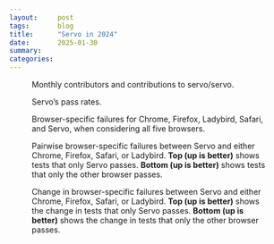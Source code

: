 ```yaml
---
layout:     post
tags:       blog
title:      "Servo in 2024"
date:       2025-01-30
summary:
categories:
---
```


<!--
    TIP: `eleventyConfig.setServerOptions({domDiff: false})` for this post!
    Otherwise the charts will break when reloading your changes.
-->
<script src="https://cdn.jsdelivr.net/npm/chart.js@^4"></script>
<script src="https://cdn.jsdelivr.net/npm/luxon@^2"></script>
<script src="https://cdn.jsdelivr.net/npm/chartjs-adapter-luxon@^1"></script>
<script>
    const badDates = {
        "2024-08-25": _ => true, // massive outlier
        "2024-08-26": _ => true, // massive outlier
        "2024-08-27": _ => true, // massive outlier
        "2024-08-28": _ => true, // massive outlier
        "2024-08-29": _ => true, // massive outlier
        "2024-08-30": _ => true, // massive outlier
        "2024-08-31": _ => true, // massive outlier
        "2024-09-01": key => key == "ladybird",
        "2024-09-02": key => key == "ladybird",
        "2024-09-03": key => key == "ladybird",
        "2024-09-04": key => key == "ladybird",
        "2024-09-05": key => key == "ladybird",
        "2024-09-06": key => key == "ladybird",
        "2024-09-07": key => key == "ladybird",
        "2024-09-08": key => key == "ladybird",
        "2024-09-11": key => key == "ladybird",
        "2024-09-12": key => key == "ladybird",
        "2024-09-13": key => key == "ladybird",
        "2024-09-14": key => key == "ladybird",
        "2024-09-15": key => key == "ladybird",
        "2024-10-18": _ => true, // massive outlier
        "2024-10-19": _ => true, // massive outlier
        "2024-10-31": _ => true, // massive outlier
        "2024-11-12": _ => true, // massive outlier
    };
    const dateScale = {
        // Using a `time` scale ensures that time gaps in the data are represented accurately.
        type: "time",
        time: {
            unit: "day",
        },
    };
    const monthScale = {
        // Using a `time` scale ensures that time gaps in the data are represented accurately.
        type: "time",
        time: {
            unit: "month",
        },
    };
    const percentScale = {
        beginAtZero: true,
        min: 0,
        max: 1,
        ticks: {
            callback: (value, index, ticks) => `${value * 100}%`,
        },
    };
    const countScale = {
        beginAtZero: true,
    };
    const countScaleDown = {
        beginAtZero: true,
        reverse: true,
    };
    const makeOptions = (xScale, yScale) => ({
        scales: {
            x: xScale,
            y: yScale,
        },
        // Hover anywhere on the chart to get a tooltip with all of the values at that point on the x axis.
        interaction: {
            intersect: false,
            mode: "index",
            axis: "x",
        },
        // Use automatic colors for data series, even though we’ve set some colors in `Chart.defaults`.
        plugins: {
            colors: {
                forceOverride: true,
            },
        },
    });
    const makeSeriesSet = (keys, dataByDate) => {
        const result = {date: []};
        for (const date of Object.keys(dataByDate).sort()) {
            result.date.push(date);
            for (const key of keys) {
                result[key] = result[key] ?? [];
                result[key].push(dataByDate[date][key] ?? result[key].at(-1) ?? null);
            }
        }
        return result;
    };
    const mergeSeriesSets = (seriesSets) => {
        const keys = {};
        const dataByDate = {};
        for (const seriesSet of seriesSets) {
            for (const [i, date] of seriesSet.date.entries()) {
                dataByDate[date] = dataByDate[date] ?? {};
                for (const key of Object.keys(seriesSet)) {
                    if (key != "date") {
                        dataByDate[date][key] = seriesSet[key][i];
                        keys[key] = true;
                    }
                }
            }
        }
        return makeSeriesSet(Object.keys(keys), dataByDate);
    };
    const csvToSeriesSet = (csv, keys, parser) => {
        const dataByDate = {};
        for (const line of csv.trim().split("\n").slice(1)) {
            const result = parser(line.trim().split(","));
            const date = result.date;
            dataByDate[date] = dataByDate[date] ?? {};
            for (const key of keys) {
                if (!badDates[date] || !badDates[date](key)) {
                    dataByDate[date][key] = parseFloat(result[key]);
                }
            }
        }
        return makeSeriesSet(keys, dataByDate);
    };
    const makeData = (keys, labels, ...seriesSets) => {
        const seriesSet = mergeSeriesSets(seriesSets);
        console.log(seriesSet);
        const result = {
            labels: seriesSet.date,
            // TODO: `{fill: "origin"}` for some charts
            datasets: keys.map((key, i) => ({label: labels[i], data: seriesSet[key]})),
        };
        return result;
    };
    const fetchText = async (url) => {
        const response = await fetch(url);
        if (!response.ok) {
            console.error(response);
            throw new Error;
        }
        return response.text();
    };
    Chart.defaults.elements.point.pointStyle = false;
    Chart.defaults.borderColor = "#666";
</script>


<figure>

<canvas id="_contributors_monthly"></canvas>
<canvas id="_contributions_monthly"></canvas>
<figcaption>Monthly contributors and contributions to servo/servo.</figcaption>
</figure>
<script>
    (async () => {
        // for i in 2023-{01..12} 2024-{01..12}; do > $i.json tools/list-pull-requests.sh servo/servo $i $i & done
        // for i in 2023-{01..12} 2024-{01..12}; do contributions=$(< $i.json jq -r .user.login | sort | uniq -c | sort -nr | fgrep -v ' dependabot[bot]' | fgrep -v ' servo-wpt-sync'); printf '%s,%s,%s\n' $i $(printf \%s\\n "$contributions" | wc -l) $(printf \%s\\n "$contributions" | awk '{x+=$1}END{print x}'); done | tee assets/img/blog/2024-servo-contributors-monthly.csv
        const csv = await fetchText(`/img/blog/2024-servo-contributors-monthly.csv`);
        const keys = "contributors|contributions".split("|");
        const labels = "Contributors|Contributions".split("|");
        const seriesSet = csvToSeriesSet(csv, keys, ([date, contributors, contributions]) => ({date, contributors, contributions}));
        new Chart(document.querySelector("#_contributors_monthly"), {
            type: "bar",
            options: makeOptions(monthScale, countScale),
            data: makeData(["contributors"], ["Contributors"], seriesSet),
        });
        new Chart(document.querySelector("#_contributions_monthly"), {
            type: "bar",
            options: makeOptions(monthScale, countScale),
            data: makeData(["contributions"], ["Contributions"], seriesSet),
        });
    })();
</script>


<figure>

<canvas id="_pass_rates"></canvas>
<figcaption>Servo’s pass rates.</figcaption>
</figure>
<script>
    (async () => {
        // for i in 2024-{01-{01..31},02-{01..29},03-{01..31},04-{01..30},05-{01..31},06-{01..30},07-{01..31},08-{01..31},09-{01..30},10-{01..31},11-{01..30},12-{01..31}}; do tools/compute-wpt-fyi-scores.sh servo $i; done | tee assets/img/blog/2024-servo-wpt-subtests.csv
        // for i in 2024-{01-{01..31},02-{01..29},03-{01..31},04-{01..30},05-{01..31},06-{01..30},07-{01..31},08-{01..31},09-{01..30},10-{01..31},11-{01..30},12-{01..31}}; do tools/compute-wpt-fyi-scores.sh servo $i /css/; done | tee assets/img/blog/2024-servo-wpt-subtests-css-only.csv
        const all = await fetchText(`/img/blog/2024-servo-wpt-subtests.csv`);
        const css = await fetchText(`/img/blog/2024-servo-wpt-subtests-css-only.csv`);
        const data = makeData(
            "all|css|allWeighted|cssWeighted".split("|"),
            "All subtests|CSS subtests|All tests (test-weighted)|CSS tests (test-weighted)".split("|"),
            csvToSeriesSet(all, ["all", "allWeighted"], ([date, passing_subtests, total_subtests, passing_tests, total_tests]) => ({date, all: passing_subtests / total_subtests, allWeighted: passing_tests / total_tests})),
            csvToSeriesSet(css, ["css", "cssWeighted"], ([date, passing_subtests, total_subtests, passing_tests, total_tests]) => ({date, css: passing_subtests / total_subtests, cssWeighted: passing_tests / total_tests})),
        );
        new Chart(document.querySelector("#_pass_rates"), {
            type: "line",
            options: makeOptions(dateScale, percentScale),
            data,
        });
    })();
</script>


<figure>

<canvas id="_bsf"></canvas>
<figcaption>Browser-specific failures for Chrome, Firefox, Ladybird, Safari, and Servo, when considering all five browsers.</figcaption>
</figure>
<script>
    (async () => {
        const browsers = [
            ["chrome", "Chrome"],
            ["firefox", "Firefox"],
            ["ladybird", "Ladybird"],
            ["safari", "Safari"],
            ["servo", "Servo"],
        ];
        // node browser-specific-failures.js --from 2024-01-01 --to 2025-01-01 --products chrome,firefox,ladybird,safari,servo --output /path/to/assets/img/blog/2024-bsf-chrome-firefox-ladybird-safari-servo.csv
        const csv = await fetchText(`/img/blog/2024-bsf-chrome-firefox-ladybird-safari-servo.csv`);
        const keys = "chrome|firefox|ladybird|safari|servo".split("|");
        const labels = "Chrome|Firefox|Ladybird|Safari|Servo".split("|");
        const data = makeData(
            keys, labels,
            csvToSeriesSet(csv, keys, ([sha, date, , chrome, , firefox, , ladybird, , safari, , servo]) => ({date, chrome, firefox, ladybird, safari, servo})),
        );
        new Chart(document.querySelector("#_bsf"), {
            type: "line",
            options: makeOptions(dateScale, countScale),
            data,
        });
    })();
</script>


<figure>

<canvas id="_other_bsf"></canvas>
<canvas id="_servo_bsf"></canvas>
<figcaption>Pairwise browser-specific failures between Servo and either Chrome, Firefox, Safari, or Ladybird. <strong>Top (up is better)</strong> shows tests that only Servo passes. <strong>Bottom (up is better)</strong> shows tests that only the other browser passes.</figcaption>
</figure>
<figure>

<canvas id="_other_bsf_delta"></canvas>
<canvas id="_servo_bsf_delta"></canvas>
<figcaption>Change in browser-specific failures between Servo and either Chrome, Firefox, Safari, or Ladybird. <strong>Top (up is better)</strong> shows the change in tests that only Servo passes. <strong>Bottom (up is better)</strong> shows the change in tests that only the other browser passes.</figcaption>
</figure>
<script>
    (async () => {
        const keysOther = "chromeOther|firefoxOther|ladybirdOther|safariOther".split("|");
        const keysServo = "chromeServo|firefoxServo|ladybirdServo|safariServo".split("|");
        const keysOtherDelta = "chromeOtherDelta|firefoxOtherDelta|ladybirdOtherDelta|safariOtherDelta".split("|");
        const keysServoDelta = "chromeServoDelta|firefoxServoDelta|ladybirdServoDelta|safariServoDelta".split("|");
        const labels = "Chrome|Firefox|Ladybird|Safari".split("|");
        const chrome = await fetchText(`/img/blog/2024-bsf-chrome-servo.csv`);
        const firefox = await fetchText(`/img/blog/2024-bsf-firefox-servo.csv`);
        const ladybird = await fetchText(`/img/blog/2024-bsf-ladybird-servo.csv`);
        const safari = await fetchText(`/img/blog/2024-bsf-safari-servo.csv`);
        const seriesSet = mergeSeriesSets([
            csvToSeriesSet(chrome, "chromeOther|chromeServo".split("|"), ([, date, , other, , servo]) => ({date, chromeOther: other, chromeServo: servo})),
            csvToSeriesSet(firefox, "firefoxOther|firefoxServo".split("|"), ([, date, , other, , servo]) => ({date, firefoxOther: other, firefoxServo: servo})),
            csvToSeriesSet(ladybird, "ladybirdOther|ladybirdServo".split("|"), ([, date, , other, , servo]) => ({date, ladybirdOther: other, ladybirdServo: servo})),
            csvToSeriesSet(safari, "safariOther|safariServo".split("|"), ([, date, , other, , servo]) => ({date, safariOther: other, safariServo: servo})),
        ]);
        for (const browser of "chrome|firefox|ladybird|safari".split("|")) {
            const firstOtherValue = seriesSet[`${browser}Other`].find(x => x != null);
            const firstServoValue = seriesSet[`${browser}Servo`].find(x => x != null);
            seriesSet[`${browser}OtherDelta`] = seriesSet[`${browser}Other`].map(x => x == null ? null : x - firstOtherValue);
            seriesSet[`${browser}ServoDelta`] = seriesSet[`${browser}Servo`].map(x => x == null ? null : x - firstServoValue);
        }
        new Chart(document.querySelector("#_other_bsf"), {
            type: "line",
            options: makeOptions(dateScale, countScale),
            data: makeData(keysOther, labels, seriesSet),
        });
        new Chart(document.querySelector("#_servo_bsf"), {
            type: "line",
            options: makeOptions(dateScale, countScaleDown),
            data: makeData(keysServo, labels, seriesSet),
        });
        new Chart(document.querySelector("#_other_bsf_delta"), {
            type: "line",
            options: makeOptions(dateScale, countScale),
            data: makeData(keysOtherDelta, labels, seriesSet),
        });
        new Chart(document.querySelector("#_servo_bsf_delta"), {
            type: "line",
            options: makeOptions(dateScale, countScaleDown),
            data: makeData(keysServoDelta, labels, seriesSet),
        });
    })();
</script>

<!--
- engine
- servoshell
- wpt
    - end of 2023: 1269937/1714312 = 74.0%
    - end of 2024: 1515221/1928482 = 78.5%
    - end of 2024, as fraction of end of 2023: 1515221/1714312 = 88.3%(?)
- contributors
    - servo/servo commits: 2674 (852+51 bots) vs 1094 (351+70 bots)
    - servo/servo contributors: 131 (2 bots) vs 56 (2 bots)
- screenshots
- conferences
    - talks: 9 vs 6
- donations
- next year
-->

<style>
    /* guaranteed minimum width for first paragraph after a float */
    ._floatmin {
        display: block;
        width: 13em;
        overflow: hidden;
    }
    ._none {
        display: none;
    }
    ._fig:not(#specificity) {
        width: 33em;
        max-width: 100%;
        margin: 1em auto;
    }
    ._fig > ._flex {
        display: flex;
    }
    ._fig table {
        text-align: initial;
    }
    ._fig figcaption._notes {
        text-align: left;
        width: max-content;
        max-width: 100%;
    }
    ._figl:not(#specificity),
    ._figr:not(#specificity) {
        margin: 0 1em 1em;
    }
    ._figl {
        float: left;
        max-width: 100%;
    }
    ._figr {
        float: right;
        max-width: 100%;
    }
    ._figl > figcaption,
    ._figr > figcaption,
    ._figl > iframe,
    ._figr > iframe,
    ._figl > video,
    ._figr > video,
    ._figl > a > img,
    ._figr > a > img {
        width: 21em;
        max-width: 100%;
    }
    ._runin {
        margin-bottom: 1em;
    }
    ._runin > p,
    ._runin > h2 {
        display: inline;
    }
    ._correction {
        max-width: 33em;
        margin: 1em auto;
        border-bottom: 1px solid;
        padding-bottom: 1em;
    }
    ._note {
        margin: 1em 1em;
        border-left: 1px solid;
        padding-left: 1em;
        opacity: 0.75;
    }
</style>
